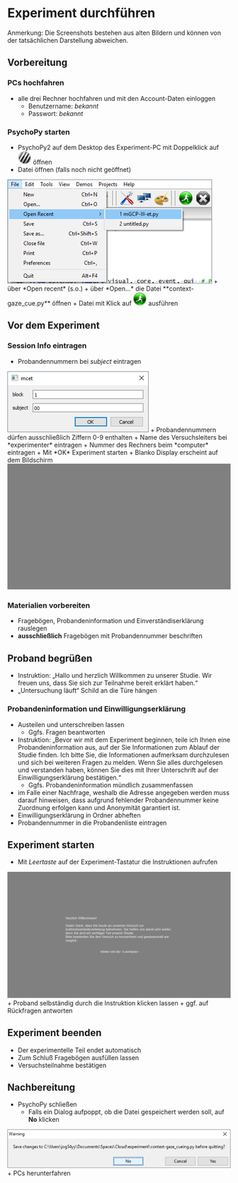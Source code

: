 # Experiment durchführen

Anmerkung: Die Screenshots bestehen aus alten Bildern und können von der tatsächlichen Darstellung abweichen.

## Vorbereitung

### PCs hochfahren

+   alle drei Rechner hochfahren und mit den Account-Daten einloggen
    +   Benutzername: *bekannt*
    +   Passwort: *bekannt*

### PsychoPy starten

+   PsychoPy2 auf dem Desktop des Experiment-PC mit Doppelklick auf <img src="img-instruction/exp_psypyicon.png" width="30"> öffnen  
+   Datei öffnen (falls noch nicht geöffnet)  
<img src="img-instruction/exp_01_fileopen.png">
    +   über *Open recent* (s.o.)
    +   über *Open...* die Datei **context-gaze_cue.py** öffnen
+   Datei mit Klick auf <img src="img-instruction/exp_02_run.png" width="30"> ausführen

## Vor dem Experiment

### Session Info eintragen

+   Probandennummern bei *subject* eintragen  
<img src="img-instruction/exp_03_dialog.png">
    +   Probandennummern dürfen ausschließlich Ziffern 0-9 enthalten
+   Name des Versuchsleiters bei *experimenter* eintragen
+   Nummer des Rechners beim *computer* eintragen
+   Mit *OK* Experiment starten  
+   Blanko Display erscheint auf dem Bildschirm
    <img src="img-instruction/exp_04_blank.png" width="750">

### Materialien vorbereiten

+   Fragebögen, Probandeninformation und Einverständiserklärung rauslegen
+   **ausschließlich** Fragebögen mit Probandennummer beschriften

## Proband begrüßen

+   Instruktion: „Hallo und herzlich Willkommen zu unserer Studie. Wir freuen uns, dass Sie sich zur Teilnahme bereit erklärt haben.“
+   „Untersuchung läuft“ Schild an die Türe hängen

### Probandeninformation und Einwilligungserklärung

+   Austeilen und unterschreiben lassen
    +   Ggfs. Fragen beantworten
+   Instruktion: „Bevor wir mit dem Experiment beginnen, teile ich Ihnen eine Probandeninformation aus, auf der Sie Informationen zum Ablauf der Studie finden. Ich bitte Sie, die Informationen aufmerksam durchzulesen und sich bei weiteren Fragen zu melden. Wenn Sie alles durchgelesen und verstanden haben, können Sie dies mit Ihrer Unterschrift auf der Einwilligungserklärung bestätigen.“
    +   Ggfs. Probandeninformation mündlich zusammenfassen
+   im Falle einer Nachfrage, weshalb die Adresse angegeben werden muss darauf hinweisen, dass aufgrund fehlender Probandennummer keine Zuordnung erfolgen kann und Anonymität garantiert ist.
+   Einwilligungserklärung in Ordner abheften
+   Probandennummer in die Probandenliste eintragen

## Experiment starten

+   Mit *Leertaste* auf der Experiment-Tastatur die Instruktionen aufrufen
<img src="img-instruction/exp_05_inst1.png" width="750">  
+   Proband selbständig durch die Instruktion klicken lassen
    +   ggf. auf Rückfragen antworten

## Experiment beenden

+   Der experimentelle Teil endet automatisch
+   Zum Schluß Fragebögen ausfüllen lassen
+   Versuchsteilnahme bestätigen

## Nachbereitung

+   PsychoPy schließen
    +   Falls ein Dialog aufpoppt, ob die Datei gespeichert werden soll, auf **No** klicken  
<img src="img-instruction/exp_06_save.png">
+   PCs herunterfahren

